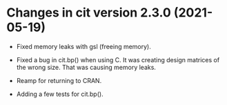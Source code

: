 # Changes in cit version 2.3.0 (2021-05-19)

* Fixed memory leaks with gsl (freeing memory).

* Fixed a bug in cit.bp() when using C. It was creating design matrices of
  the wrong size. That was causing memory leaks.

* Reamp for returning to CRAN.

* Adding a few tests for cit.bp().

